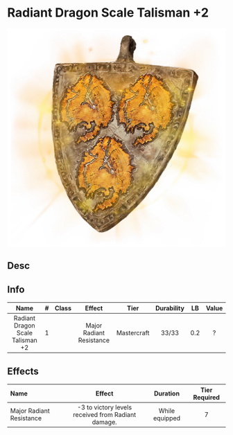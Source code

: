 # Radiant Dragon Scale Talisman +2

![Copyrighted Image](RadiantDragonScaleTalisman+2.png)

## Desc

## Info

|               Name               | # | Class |          Effect          |    Tier    | Durability | LB | Value |
| :------------------------------: | :-: | :---: | :----------------------: | :---------: | :--------: | :-: | :---: |
| Radiant Dragon Scale Talisman +2 | 1 |      | Major Radiant Resistance | Mastercraft |   33/33   | 0.2 |   ?   |

## Effects

| Name | Effect | Duration | Tier Required |
| :--- | :----: | :------: | :-----------: |
| Major Radiant Resistance | -3 to victory levels received from Radiant damage. | While equipped | 7 |
